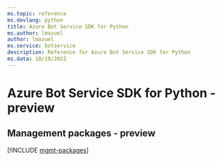 ```yaml
---
ms.topic: reference
ms.devlang: python
title: Azure Bot Service SDK for Python
ms.author: lmazuel
author: lmazuel
ms.service: botservice
description: Reference for Azure Bot Service SDK for Python
ms.data: 10/18/2022
---
```

# Azure Bot Service SDK for Python - preview

## Management packages - preview
[!INCLUDE [mgmt-packages](bot-service-mgmt-index.md)]